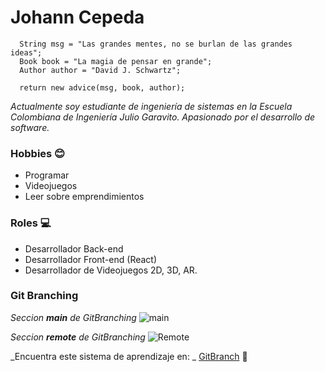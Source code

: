# Johann Cepeda
```
  String msg = "Las grandes mentes, no se burlan de las grandes ideas";
  Book book = "La magia de pensar en grande";
  Author author = "David J. Schwartz";
  
  return new advice(msg, book, author);
```

_Actualmente soy estudiante de ingeniería de sistemas en la Escuela Colombiana de Ingeniería Julio Garavito. Apasionado por el desarrollo de software._

### Hobbies :blush:

* Programar
* Videojuegos
* Leer sobre emprendimientos

### Roles :computer:

* Desarrollador Back-end
* Desarrollador Front-end (React)
* Desarrollador de Videojuegos 2D, 3D, AR.

### Git Branching
_Seccion **_main_** de GitBranching_
![main](https://github.com/JCPosso/CVDS-Laboratorio1/blob/master/Johann%20Cepeda/Seccion%201.png)

_Seccion **_remote_** de GitBranching_
![Remote](https://github.com/JCPosso/CVDS-Laboratorio1/blob/master/Johann%20Cepeda/Seccion%202.png)

_Encuentra este sistema de aprendizaje en: _
[GitBranch](https://learngitbranching.js.org/?locale=es_AR) :memo:


